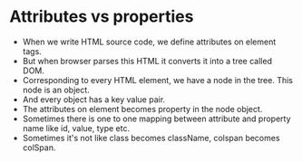 # Attributes vs properties

- When we write HTML source code, we define attributes on element tags.
- But when browser parses this HTML it converts it into a tree called DOM.
- Corresponding to every HTML element, we have a node in the tree. This node is an object.
- And every object has a key value pair.
- The attributes on element becomes property in the node object.
- Sometimes there is one to one mapping between attribute and property name like id, value, type etc.
- Sometimes it's not like class becomes className, colspan becomes colSpan.
